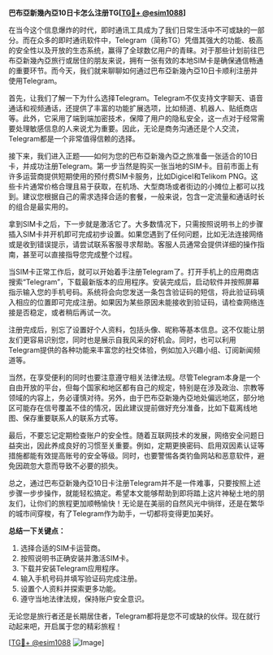 **巴布亞新幾內亞10日卡怎么注册TG[[TG💪+ @esim1088](https://t.me/s/esim1088)]**

在当今这个信息爆炸的时代，即时通讯工具成为了我们日常生活中不可或缺的一部分。而在众多的即时通讯软件中，Telegram（简称TG）凭借其强大的功能、极高的安全性以及开放的生态系统，赢得了全球数亿用户的青睐。对于那些计划前往巴布亞新幾內亞旅行或居住的朋友来说，拥有一张有效的本地SIM卡是确保通信畅通的重要环节。而今天，我们就来聊聊如何通过巴布亞新幾內亞10日卡顺利注册并使用Telegram。

首先，让我们了解一下为什么选择Telegram。Telegram不仅支持文字聊天、语音通话和视频通话，还提供了丰富的功能扩展选项，比如频道、机器人、贴纸商店等。此外，它采用了端到端加密技术，保障了用户的隐私安全，这一点对于经常需要处理敏感信息的人来说尤为重要。因此，无论是商务沟通还是个人交流，Telegram都是一个非常值得信赖的选择。

接下来，我们进入正题——如何为您的巴布亞新幾內亞之旅准备一张适合的10日卡，并成功注册Telegram。第一步当然是购买一张当地的SIM卡。目前市面上有许多运营商提供短期使用的预付费SIM卡服务，比如Digicel和Telikom PNG。这些卡片通常价格合理且易于获取，在机场、大型商场或者街边的小摊位上都可以找到。建议您根据自己的需求选择合适的套餐，一般来说，包含一定流量和通话时长的组合是最实用的。

拿到SIM卡之后，下一步就是激活它了。大多数情况下，只需按照说明书上的步骤插入SIM卡并开机即可完成初步设置。如果您遇到了任何问题，比如无法连接网络或是收到错误提示，请尝试联系客服寻求帮助。客服人员通常会提供详细的操作指南，甚至可以直接指导您完成整个过程。

当SIM卡正常工作后，就可以开始着手注册Telegram了。打开手机上的应用商店搜索“Telegram”，下载最新版本的应用程序。安装完成后，启动软件并按照屏幕指示输入您的手机号码。系统将会向您发送一条包含验证码的短信，将此验证码填入相应的位置即可完成注册。如果因为某些原因未能接收到验证码，请检查网络连接是否稳定，或者稍后再试一次。

注册完成后，别忘了设置好个人资料，包括头像、昵称等基本信息。这不仅能让朋友们更容易识别您，同时也是展示自我风采的好机会。同时，也可以利用Telegram提供的各种功能来丰富您的社交体验，例如加入兴趣小组、订阅新闻频道等。

当然，在享受便利的同时也要注意遵守相关法律法规。尽管Telegram本身是一个自由开放的平台，但每个国家和地区都有自己的规定，特别是在涉及政治、宗教等领域的内容上，务必谨慎对待。另外，由于巴布亞新幾內亞地处偏远地区，部分地区可能存在信号覆盖不佳的情况，因此建议提前做好充分准备，比如下载离线地图、保存重要联系人的联系方式等。

最后，不要忘记定期检查账户的安全性。随着互联网技术的发展，网络安全问题日益突出，因此养成良好的习惯至关重要。例如，定期更换密码、启用双因素认证等措施都能有效提高账号的安全等级。同时，也要警惕各类钓鱼网站和恶意软件，避免因疏忽大意而导致不必要的损失。

总之，通过巴布亞新幾內亞10日卡注册Telegram并不是一件难事，只要按照上述步骤一步步操作，就能轻松搞定。希望本文能够帮助到即将踏上这片神秘土地的朋友们，让你们的旅程更加顺畅愉快！无论是在美丽的自然风光中徜徉，还是在繁华的城市间穿梭，有了Telegram作为助手，一切都将变得更加美好。

**总结一下关键点：**
1. 选择合适的SIM卡运营商。
2. 按照说明书正确安装并激活SIM卡。
3. 下载并安装Telegram应用程序。
4. 输入手机号码并填写验证码完成注册。
5. 设置个人资料并探索更多功能。
6. 遵守当地法律法规，保持账户安全意识。

无论您是旅行者还是长期居住者，Telegram都将是您不可或缺的伙伴。现在就行动起来吧，开启属于您的精彩旅程！

[[TG💪+ @esim1088](https://t.me/s/esim1088) ![Image](https://i.postimg.cc/4NQfJmqS/Snipaste-2025-05-13-00-14-12.png)]